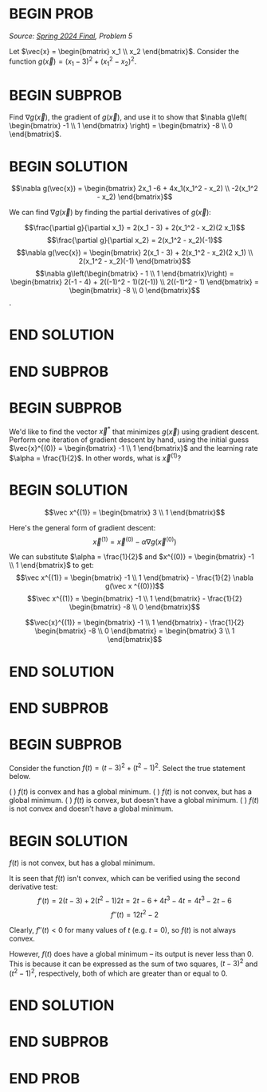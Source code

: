 # BEGIN PROB

<i>Source: [Spring 2024 Final](../sp24-final/index.html), Problem 5</i>

Let $\vec{x} = \begin{bmatrix} x_1 \\ x_2 \end{bmatrix}$. Consider the
function $g(\vec{x}) = (x_1 - 3)^2 + (x_1^2 - x_2)^2$.

# BEGIN SUBPROB

Find $\nabla g(\vec{x})$, the gradient of $g(\vec{x})$, and use it to
show that
$\nabla g\left( \begin{bmatrix} -1 \\ 1 \end{bmatrix} \right) = \begin{bmatrix} -8 \\ 0 \end{bmatrix}$.

# BEGIN SOLUTION

$$\nabla g(\vec{x}) = \begin{bmatrix} 2x_1 -6 + 4x_1(x_1^2 - x_2) \\ -2(x_1^2 - x_2) \end{bmatrix}$$

We can find $\nabla g(\vec{x})$ by finding the partial derivatives of $g(\vec{x})$:

$$\frac{\partial g}{\partial x_1} = 2(x_1 - 3) + 2(x_1^2 - x_2)(2 x_1)$$
$$\frac{\partial g}{\partial x_2} = 2(x_1^2 - x_2)(-1)$$
$$\nabla g(\vec{x}) = \begin{bmatrix} 2(x_1 - 3) + 2(x_1^2 - x_2)(2 x_1) \\ 2(x_1^2 - x_2)(-1) \end{bmatrix}$$
$$\nabla g\left(\begin{bmatrix} - 1 \\ 1 \end{bmatrix}\right) = \begin{bmatrix} 2(-1 - 4) + 2((-1)^2 - 1)(2(-1)) \\ 2((-1)^2 - 1) \end{bmatrix} = \begin{bmatrix} -8 \\ 0 \end{bmatrix}$$.

# END SOLUTION

# END SUBPROB

# BEGIN SUBPROB

We'd like to find the vector $\vec{x}^*$ that minimizes $g(\vec{x})$
using gradient descent. Perform one iteration of gradient descent by
hand, using the initial guess
$\vec{x}^{(0)} = \begin{bmatrix} -1 \\ 1 \end{bmatrix}$ and the learning
rate $\alpha = \frac{1}{2}$. In other words, what is $\vec{x}^{(1)}$?


# BEGIN SOLUTION

$$\vec x^{(1)} = \begin{bmatrix} 3 \\ 1 \end{bmatrix}$$ 

Here's the general form of gradient descent:
$$\vec x^{(1)} = \vec{x}^{(0)} - \alpha \nabla g(\vec{x}^{(0)})$$

We can substitute $\alpha = \frac{1}{2}$ and $x^{(0)} = \begin{bmatrix} -1 \\ 1 \end{bmatrix}$ to get:
$$\vec x^{(1)} = \begin{bmatrix} -1 \\ 1 \end{bmatrix} - \frac{1}{2} \nabla g(\vec x ^{(0)})$$
$$\vec x^{(1)} = \begin{bmatrix} -1 \\ 1 \end{bmatrix} - \frac{1}{2} \begin{bmatrix} -8 \\ 0 \end{bmatrix}$$

$$\vec{x}^{(1)} = \begin{bmatrix} -1 \\ 1 \end{bmatrix} - \frac{1}{2} \begin{bmatrix} -8 \\ 0 \end{bmatrix} = \begin{bmatrix} 3 \\ 1 \end{bmatrix}$$ 

# END SOLUTION

# END SUBPROB

# BEGIN SUBPROB

Consider the function $f(t) = (t - 3)^2 + (t^2 - 1)^2$. Select the true
statement below.

( ) $f(t)$ is convex and has a global minimum.
( ) $f(t)$ is not convex, but has a global minimum.
( ) $f(t)$ is convex, but doesn't have a global minimum.
( ) $f(t)$ is not convex and doesn't have a global minimum.

# BEGIN SOLUTION

$f(t)$ is not convex, but has a global minimum.

It is seen that $f(t)$ isn't convex, which can be verified using the second derivative test:
$$f'(t) = 2(t - 3) + 2(t^2 - 1) 2t = 2t - 6 + 4t^3 - 4t = 4t^3 - 2t - 6$$
$$f''(t) = 12t^2 - 2$$

Clearly, $f''(t) < 0$ for many values of $t$ (e.g. $t = 0$), so $f(t)$ is not always convex.

However, $f(t)$ does have a global minimum – its output is never less than 0. This is because it can be expressed as the sum of two squares, $(t - 3)^2$ and $(t^2 - 1)^2$, respectively, both of which are greater than or equal to 0.

# END SOLUTION

# END SUBPROB

# END PROB
